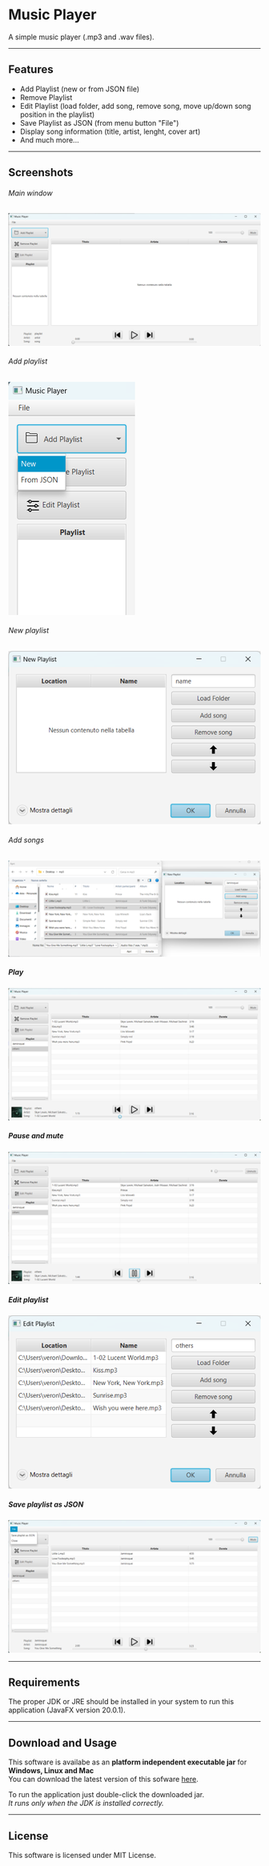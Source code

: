 # Music Player
A simple music player (.mp3 and .wav files).

---

## Features
- Add Playlist (new or from JSON file)
- Remove Playlist
- Edit Playlist (load folder, add song, remove song, move up/down song position in the playlist)
- Save Playlist as JSON (from menu button "File")
- Display song information (title, artist, lenght, cover art)
- And much more...
---

## Screenshots

###### Main window
![mainwindow.png](https://github.com/SamueleTondelli/MusicPlayer/blob/master/screenshots/mainwindow.png)


###### Add playlist
![addplaylist.png](https://github.com/SamueleTondelli/MusicPlayer/blob/master/screenshots/addplaylist.png)


###### New playlist
![newplaylist.png](https://github.com/SamueleTondelli/MusicPlayer/blob/master/screenshots/newplaylist.png)


###### Add songs
![addsongs.png](https://github.com/SamueleTondelli/MusicPlayer/blob/master/screenshots/addsongs.png)


##### Play
![play.png](https://github.com/SamueleTondelli/MusicPlayer/blob/master/screenshots/play.png)


##### Pause and mute
![pausemute.png](https://github.com/SamueleTondelli/MusicPlayer/blob/master/screenshots/pausemute.png)


##### Edit playlist
![editplaylist.png](https://github.com/SamueleTondelli/MusicPlayer/blob/master/screenshots/editplaylist.png)


##### Save playlist as JSON
![JSON.png](https://github.com/SamueleTondelli/MusicPlayer/blob/master/screenshots/JSON.png)


---

## Requirements
The proper JDK or JRE should be installed in your system to run this application (JavaFX version 20.0.1).

---

## Download and Usage
This software is availabe as an **platform independent executable jar** for **Windows, Linux and Mac**  
You can download the latest version of this sofware [here]().

To run the application just double-click the downloaded jar.  
*It runs only when the JDK is installed correctly.*

---

## License
This software is licensed under MIT License.
